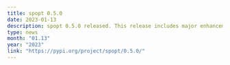 ```yaml
---
title: spopt 0.5.0
date: 2023-01-13
description: spopt 0.5.0 released. This release includes major enhancements to the `locate` submodule through contributions from GSoC 2022 mentee [Erin Olson](https://github.com/erinrolson). Contributions by GSoC 2021 mentee [Germano Barcelos](https://github.com/gegen07) and [Timothy Ellersiek](https://github.com/TimMcCauley) are also showcased. Several bugs in models within the `region` submodule were fixed, along with general tutorial improvement.
type: news
month: "01.13"
year: "2023"
link: "https://pypi.org/project/spopt/0.5.0/"
---
```

